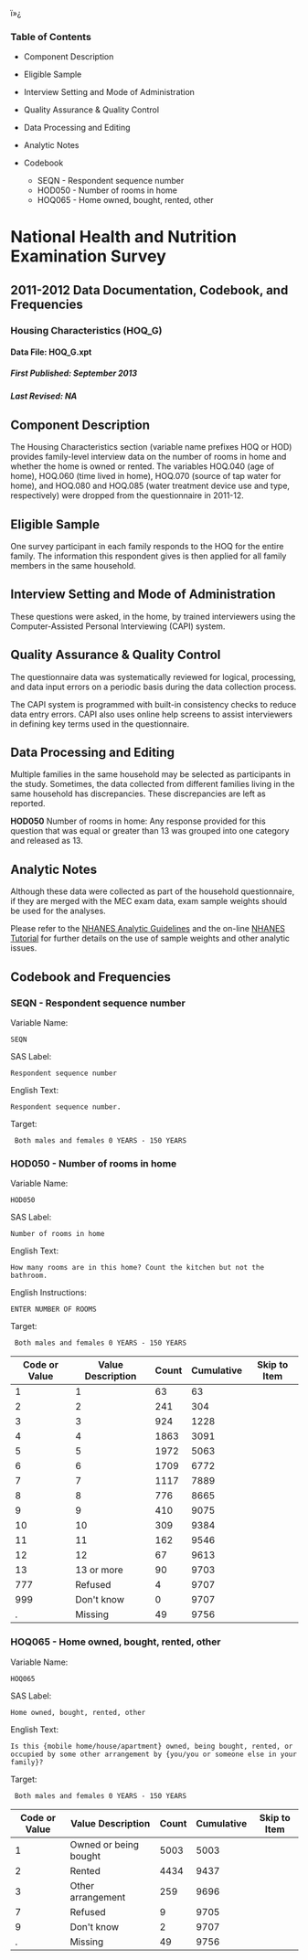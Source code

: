 ï»¿

### Table of Contents

  * Component Description
  * Eligible Sample
  * Interview Setting and Mode of Administration
  * Quality Assurance & Quality Control
  * Data Processing and Editing
  * Analytic Notes
  * Codebook

    * SEQN - Respondent sequence number
    * HOD050 - Number of rooms in home
    * HOQ065 - Home owned, bought, rented, other

# National Health and Nutrition Examination Survey

## 2011-2012 Data Documentation, Codebook, and Frequencies

### Housing Characteristics (HOQ_G)

####  Data File: HOQ_G.xpt

#####  First Published: September 2013

#####  Last Revised: NA

## Component Description

The Housing Characteristics section (variable name prefixes HOQ or HOD)
provides family-level interview data on the number of rooms in home and
whether the home is owned or rented. The variables HOQ.040 (age of home),
HOQ.060 (time lived in home), HOQ.070 (source of tap water for home), and
HOQ.080 and HOQ.085 (water treatment device use and type, respectively) were
dropped from the questionnaire in 2011-12.

## Eligible Sample

One survey participant in each family responds to the HOQ for the entire
family. The information this respondent gives is then applied for all family
members in the same household.

## Interview Setting and Mode of Administration

These questions were asked, in the home, by trained interviewers using the
Computer-Assisted Personal Interviewing (CAPI) system.

## Quality Assurance & Quality Control

The questionnaire data was systematically reviewed for logical, processing,
and data input errors on a periodic basis during the data collection process.

The CAPI system is programmed with built-in consistency checks to reduce data
entry errors. CAPI also uses online help screens to assist interviewers in
defining key terms used in the questionnaire.

## Data Processing and Editing

Multiple families in the same household may be selected as participants in the
study. Sometimes, the data collected from different families living in the
same household has discrepancies. These discrepancies are left as reported.

**HOD050** Number of rooms in home: Any response provided for this question
that was equal or greater than 13 was grouped into one category and released
as 13.

## Analytic Notes

Although these data were collected as part of the household questionnaire, if
they are merged with the MEC exam data, exam sample weights should be used for
the analyses.

Please refer to the [NHANES Analytic
Guidelines](https://wwwn.cdc.gov/nchs/nhanes/analyticguidelines.aspx) and the
on-line [NHANES Tutorial](https://www.cdc.gov/nchs/tutorials/) for further
details on the use of sample weights and other analytic issues.

## Codebook and Frequencies

### SEQN - Respondent sequence number

Variable Name:

    SEQN
SAS Label:

    Respondent sequence number
English Text:

    Respondent sequence number.
Target:

     Both males and females 0 YEARS - 150 YEARS

### HOD050 - Number of rooms in home

Variable Name:

    HOD050
SAS Label:

    Number of rooms in home
English Text:

    How many rooms are in this home? Count the kitchen but not the bathroom.
English Instructions:

    ENTER NUMBER OF ROOMS
Target:

     Both males and females 0 YEARS - 150 YEARS
Code or Value | Value Description | Count | Cumulative | Skip to Item  
---|---|---|---|---  
1 | 1 | 63 | 63 |   
2 | 2 | 241 | 304 |   
3 | 3 | 924 | 1228 |   
4 | 4 | 1863 | 3091 |   
5 | 5 | 1972 | 5063 |   
6 | 6 | 1709 | 6772 |   
7 | 7 | 1117 | 7889 |   
8 | 8 | 776 | 8665 |   
9 | 9 | 410 | 9075 |   
10 | 10 | 309 | 9384 |   
11 | 11 | 162 | 9546 |   
12 | 12 | 67 | 9613 |   
13 | 13 or more | 90 | 9703 |   
777 | Refused | 4 | 9707 |   
999 | Don't know | 0 | 9707 |   
. | Missing | 49 | 9756 |   
  
### HOQ065 - Home owned, bought, rented, other

Variable Name:

    HOQ065
SAS Label:

    Home owned, bought, rented, other
English Text:

    Is this {mobile home/house/apartment} owned, being bought, rented, or occupied by some other arrangement by {you/you or someone else in your family}?
Target:

     Both males and females 0 YEARS - 150 YEARS
Code or Value | Value Description | Count | Cumulative | Skip to Item  
---|---|---|---|---  
1 | Owned or being bought | 5003 | 5003 |   
2 | Rented | 4434 | 9437 |   
3 | Other arrangement | 259 | 9696 |   
7 | Refused | 9 | 9705 |   
9 | Don't know | 2 | 9707 |   
. | Missing | 49 | 9756 | 

